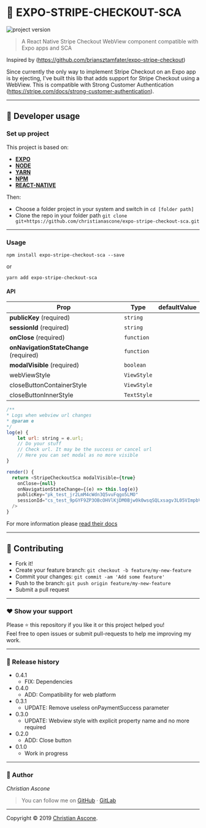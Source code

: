 # **:triangular_flag_on_post: EXPO-STRIPE-CHECKOUT-SCA**

![project version](https://img.shields.io/badge/project-0.4.1-brightgreen.svg)

> A React Native Stripe Checkout WebView component compatible with Expo apps and SCA

Inspired by (https://github.com/briansztamfater/expo-stripe-checkout)

Since currently the only way to implement Stripe Checkout on an Expo app is by ejecting, I've built this lib that adds support for Stripe Checkout using a WebView.
This is compatible with Strong Customer Authentication (https://stripe.com/docs/strong-customer-authentication).

---


## **:wrench: Developer usage**

### **Set up project**

This project is based on:

- [**EXPO**](https://expo.io/) 
- [**NODE**](https://nodejs.org/)
- [**YARN**](https://yarnpkg.com/)
- [**NPM**](https://www.npmjs.com/)
- [**REACT-NATIVE**](https://facebook.github.io/react-native/)

Then:

- Choose a folder project in your system and switch in `cd [folder path]`
- Clone the repo in your folder path `git clone git+https://github.com/christianascone/expo-stripe-checkout-sca.git`

---


### **Usage**

```
npm install expo-stripe-checkout-sca --save
```
or
```
yarn add expo-stripe-checkout-sca
```

#### API

| Prop                                                                       | Type       | defaultValue          |
| -------------------------------------------------------------------------- | ---------- | --------------------- |
| **publicKey** (required)                                                   | `string`   |                       |
| **sessionId** (required)                                                   | `string`   |                       |
| **onClose** (required)                                                     | `function` |                       |
| **onNavigationStateChange** (required)                                     | `function` |                       |
| **modalVisible** (required)                                                | `boolean`  |                       |
| webViewStyle                                                               | `ViewStyle`|                       |
| closeButtonContainerStyle                                                  | `ViewStyle`|                       |
| closeButtonInnerStyle                                                      | `TextStyle`|                       |

```js
/**
* Logs when webview url changes
* @param e
*/
log(e) {
    let url: string = e.url;
    // Do your stuff
    // Check url. It may be the success or cancel url
    // Here you can set modal as no more visible
}

render() {
  return <StripeCheckoutSca modalVisible={true}
    onClose={null}
    onNavigationStateChange={(e) => this.log(e)}
    publicKey="pk_test_jr2LmM4cWdn3Q5vuFqgo5LMO"
    sessionId="cs_test_9pGYF9ZP3OBcOHVlKjDM0Bjw0k0wsqSQLxsagv3L05VImpbV1iZAzcG1"
  />
}
```

For more information please
[read their docs](https://stripe.com/docs/checkout)

---


## **:handshake: Contributing**

- Fork it!
- Create your feature branch: `git checkout -b feature/my-new-feature`
- Commit your changes: `git commit -am 'Add some feature'`
- Push to the branch: `git push origin feature/my-new-feature`
- Submit a pull request

---



### **:heart: Show your support**

Please :star: this repository if you like it or this project helped you!\
Feel free to open issues or submit pull-requests to help me improving my work.


---

### **:scroll: Release history**

* 0.4.1
    * FIX: Dependencies
* 0.4.0
    * ADD: Compatibility for web platform
* 0.3.1
    * UPDATE: Remove useless onPaymentSuccess parameter
* 0.3.0
    * UPDATE: Webview style with explicit property name and no more required
* 0.2.0
    * ADD: Close button
* 0.1.0
    * Work in progress

---

### **:robot: Author**

_*Christian Ascone*_

> You can follow me on
[GitHub](https://github.com/christianascone)&nbsp;&middot;&nbsp;[GitLab](https://gitlab.com/christianascone)

---

Copyright © 2019 [Christian Ascone](https://github.com/christianascone).